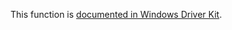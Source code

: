 This function is [documented in Windows Driver Kit](https://learn.microsoft.com/en-us/windows-hardware/drivers/ddi/wdm/nf-wdm-rtlclearbits).
